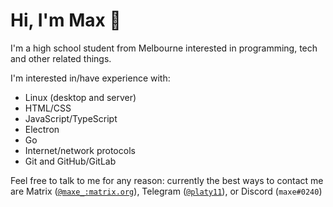 # Hi, I'm Max 👋

I'm a high school student from Melbourne interested in programming, tech and other related things.

I'm interested in/have experience with:
- Linux (desktop and server)
- HTML/CSS
- JavaScript/TypeScript
- Electron
- Go
- Internet/network protocols
- Git and GitHub/GitLab

Feel free to talk to me for any reason: currently the best ways to contact me are Matrix ([`@maxe_:matrix.org`](https://matrix.to/#/@maxe_:matrix.org)), Telegram ([`@platy11`](https://t.me/platy11)), or Discord (`maxe#0240`)

<!--
**platy11/platy11** is a ✨ _special_ ✨ repository because its `README.md` (this file) appears on your GitHub profile.

Here are some ideas to get you started:

- 🔭 I’m currently working on ...
- 🌱 I’m currently learning ...
- 👯 I’m looking to collaborate on ...
- 🤔 I’m looking for help with ...
- 💬 Ask me about ...
- 📫 How to reach me: ...
- 😄 Pronouns: ...
- ⚡ Fun fact: ...
-->
